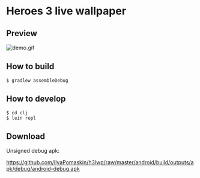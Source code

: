 # Heroes 3 live wallpaper

## Preview

![demo.gif](./demo.gif 'demo.gif')

## How to build

```
$ gradlew assembleDebug
```

## How to develop

```
$ cd clj
$ lein repl
```

## Download

Unsigned debug apk:

https://github.com/IlyaPomaskin/h3lwp/raw/master/android/build/outputs/apk/debug/android-debug.apk
